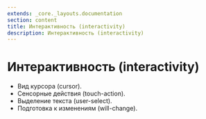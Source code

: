 ```yaml
---
extends: _core._layouts.documentation
section: content
title: Интерактивность (interactivity)
description: Интерактивность (interactivity)
---
```


# Интерактивность (interactivity)

* Вид курсора (cursor).
* Сенсорные действия (touch-action).
* Выделение текста (user-select).
* Подготовка к изменениям (will-change).
